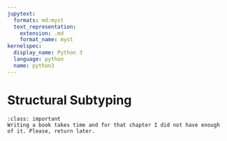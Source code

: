 ```yaml
---
jupytext:
  formats: md:myst
  text_representation:
    extension: .md
    format_name: myst
kernelspec:
  display_name: Python 3
  language: python
  name: python3
---
```


# Structural Subtyping

````{admonition} This chapter is not ready yet?
:class: important
Writing a book takes time and for that chapter I did not have enough of it. Please, return later.
````